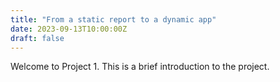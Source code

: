 ```yaml
---
title: "From a static report to a dynamic app"
date: 2023-09-13T10:00:00Z
draft: false
---
```


Welcome to Project 1. This is a brief introduction to the project.